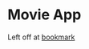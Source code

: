 # Movie App

Left off at [bookmark](https://docs.microsoft.com/en-us/aspnet/core/tutorials/first-mvc-app/adding-model?view=aspnetcore-2.2&tabs=visual-studio)

